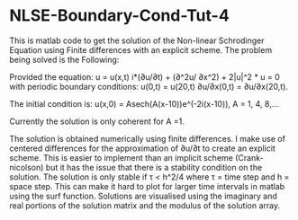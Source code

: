 # NLSE-Boundary-Cond-Tut-4
This is matlab code to get the solution of the Non-linear Schrodinger Equation using Finite differences with an explicit scheme.
The problem being solved is the Following:

Provided the equation: u = u(x,t)
            i*(∂u/∂t) + (∂^2u/
            ∂x^2) + 2|u|^2 * u = 0
with periodic boundary conditions: 
            u(0,t) = u(20,t)
            ∂u/∂x(0,t) = ∂u/∂x(20,t).
            
The initial condition is:
            u(x,0) = Asech(A(x-10))e^(-2i(x-10)), A = 1, 4, 8,...
            
Currently the solution is only coherent for A =1.
            
            
The solution is obtained numerically using finite differences. I make use of centered differences for the approximation of ∂u/∂t to create an explicit scheme.
This is easier to implement than an implicit scheme (Crank-nicolson) but it has the issue that there is a stability condition on the solution. 
The solution is only stable if τ < h^2/4   where τ = time step and h = space step. This can make it hard to plot for larger time intervals in matlab using the surf function. Solutions are visualised using the imaginary and real portions of the solution matrix and the modulus of the solution array.
